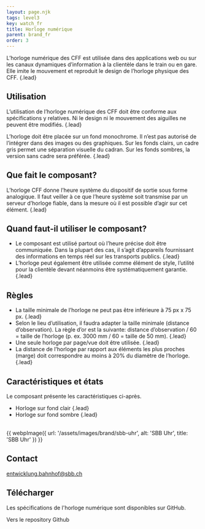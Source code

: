```yaml
---
layout: page.njk
tags: level3
key: watch_fr
title: Horloge numérique
parent: brand_fr
order: 3
---
```


L’horloge numérique des CFF est utilisée dans des applications web ou sur les canaux dynamiques d’information à la clientèle dans le train ou en gare. Elle imite le mouvement et reproduit le design de l’horloge physique des CFF. {.lead}
 
## Utilisation
L’utilisation de l’horloge numérique des CFF doit être conforme aux spécifications y relatives. Ni le design ni le mouvement des aiguilles ne peuvent être modifiés. {.lead}

L’horloge doit être placée sur un fond monochrome. Il n’est pas autorisé de l’intégrer dans des images ou des graphiques. Sur les fonds clairs, un cadre gris permet une séparation visuelle du cadran. Sur les fonds sombres, la version sans cadre sera préférée. {.lead}

## Que fait le composant?
L’horloge CFF donne l’heure système du dispositif de sortie sous forme analogique. Il faut veiller à ce que l’heure système soit transmise par un serveur d’horloge fiable, dans la mesure où il est possible d’agir sur cet élément. {.lead}

## Quand faut-il utiliser le composant?
- Le composant est utilisé partout où l’heure précise doit être communiquée. Dans la plupart des cas, il s’agit d’appareils fournissant des informations en temps réel sur les transports publics. {.lead}
- L’horloge peut également être utilisée comme élément de style, l’utilité pour la clientèle devant néanmoins être systématiquement garantie. {.lead}

## Règles
- La taille minimale de l’horloge ne peut pas être inférieure à 75 px x 75 px. {.lead}
- Selon le lieu d’utilisation, il faudra adapter la taille minimale (distance d’observation). La règle d’or est la suivante: distance d’observation / 60 = taille de l’horloge (p. ex. 3000 mm / 60 = taille de 50 mm). {.lead}
- Une seule horloge par page/vue doit être utilisée. {.lead}
- La distance de l’horloge par rapport aux éléments les plus proches (marge) doit correspondre au moins à 20% du diamètre de l’horloge. {.lead}

## Caractéristiques et états
Le composant présente les caractéristiques ci-après. 
- Horloge sur fond clair {.lead}
- Horloge sur fond sombre {.lead}

<br>
{{ webpImage({
    url: '/assets/images/brand/sbb-uhr',
    alt: 'SBB Uhr',
    title: 'SBB Uhr'
}) }}

## Contact
<sbb-link variant="inline" type="button" target="_blank" href="mailto:entwicklung.bahnhof@sbb.ch">entwicklung.bahnhof@sbb.ch</sbb-link>

## Télécharger
Les spécifications de l'horloge numérique sont disponibles sur GitHub.

<sbb-secondary-button-link target="_blank" href="https://github.com/sbb-design-systems/brand-elements/tree/main/digital-clock">
<sbb-icon slot="icon" name="github-small"></sbb-icon>
Vers le repository Github
</sbb-secondary-button-link>